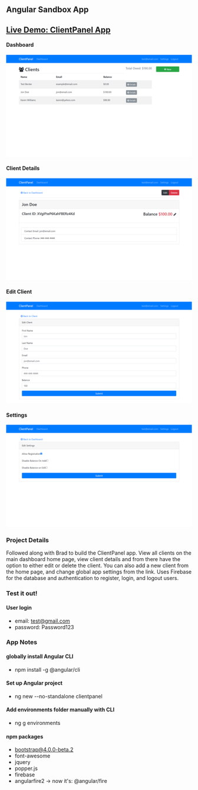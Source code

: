 ## Angular Sandbox App

## [Live Demo: ClientPanel App](https://clientpanel-app-gdbecker.netlify.app/login)

#### Dashboard

!["Dashboard"](./Dashboard.png)

#### Client Details

!["ClientDetails"](./ClientDetails.png)

#### Edit Client

!["EditClient"](./EditClient.png)

#### Settings

!["Settings"](./Settings.png)

### Project Details

Followed along with Brad to build the ClientPanel app. View all clients on the main dashboard home page, view client details and from there have the option to either edit or delete the client. You can also add a new client from the home page, and change global app settings from the link. Uses Firebase for the database and authentication to register, login, and logout users.

### Test it out!

#### User login

- email: test@gmail.com
- password: Password123

### App Notes

#### globally install Angular CLI

- npm install -g @angular/cli

#### Set up Angular project

- ng new --no-standalone clientpanel

#### Add environments folder manually with CLI

- ng g environments

#### npm packages

- bootstrap@4.0.0-beta.2
- font-awesome
- jquery
- popper.js
- firebase
- angularfire2 -> now it's: @angular/fire
